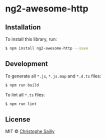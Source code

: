 # ng2-awesome-http

## Installation

To install this library, run:

```bash
$ npm install ng2-awesome-http --save
```

## Development

To generate all `*.js`, `*.js.map` and `*.d.ts` files:

```bash
$ npm run build
```

To lint all `*.ts` files:

```bash
$ npm run lint
```

## License

MIT © [Christophe Sailly](csailly.partner@gmail.com)
